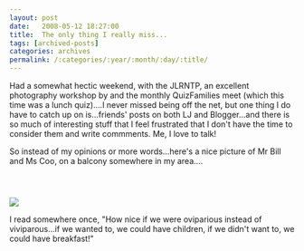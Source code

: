 ```yaml
---
layout: post
date:	2008-05-12 18:27:00
title:  The only thing I really miss...
tags: [archived-posts]
categories: archives
permalink: /:categories/:year/:month/:day/:title/
---
```

Had a somewhat hectic weekend, with the JLRNTP, an excellent photography workshop by <LJ user="kalyan"> and the monthly QuizFamilies meet (which this time was a lunch quiz)....I never missed being off the net, but one thing I do have to catch up on is...friends' posts on both LJ and Blogger...and there is so much of interesting stuff that I feel frustrated that I don't have the time to consider them and write commments. Me, I love to talk!

So instead of my opinions or more words...here's a nice picture of Mr Bill and Ms Coo, on a balcony somewhere in my area....


<a href="http://photos.ibibo.com/photos/viewphoto/8f8d4ec0bcab2ba838bc964b2e68480842-v1/2930377" title="Photo Sharing"><h1></h1><br /><img src="http://mdb2.ibibo.com/09453616c7465645f5feaebf99c9f001fd437cd343ca60bf1fc1cdd3a4800d939122e41b3d6403ef5ddaddc81bec23a1077a133ed.jpeg" /></a>

I read somewhere once, "How nice if we were oviparious instead of viviparous...if we wanted to, we could have children, if we didn't want to, we could have breakfast!"

